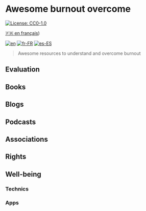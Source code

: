 # Awesome burnout overcome
[![License: CC0-1.0](https://licensebuttons.net/l/zero/1.0/80x15.png)](http://creativecommons.org/publicdomain/zero/1.0/)


[:fr: en français](https://github.com/burnyDay/awesome-burnout/blob/master/README.fr-FR.md))  

[![en](https://img.shields.io/badge/lang-en-red.svg)](https://github.com/burnyDay/awesome-burnout/blob/master/README.md)
[![fr-FR](https://img.shields.io/badge/lang-fr--fr-blue.svg)](https://github.com/burnyDay/awesome-burnout/blob/master/README.fr-FR.md)
[![es-ES](https://img.shields.io/badge/lang-es--es-yellow.svg)](https://github.com/burnyDay/awesome-burnout/blob/master/README.es-ES.md)

> Awesome resources to understand and overcome burnout

<!--ts-->
<!--te-->

## Evaluation

## Books

## Blogs

## Podcasts

## Associations

## Rights

## Well-being

### Technics

### Apps
